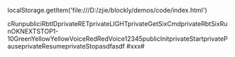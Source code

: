 localStorage.getItem('file:///D:/zjie/blockly/demos/code/index.html')

<xml xmlns="https://developers.google.com/blockly/xml"><block type="class" id="1]AMCJi$qg/DS@BRXM6f" x="62" y="-63"><field name="NAME">cRun</field><statement name="PROPERTY"><block type="class_property" id="J7Dj}EDLdGrR;jgq(h2s"><mutation items="5"></mutation><field name="TYPE">public</field><field name="item_key0">iRbtID</field><field name="TYPE">private</field><field name="item_key1">RET</field><field name="TYPE">private</field><field name="item_key2">LIGHT</field><field name="TYPE">private</field><field name="item_key3">GetSixCmd</field><field name="TYPE">private</field><field name="item_key4">RbtSixRun</field><value name="item_value1"><block type="create_obj" id="L5Sq-@:{eJwo:b/}mvJ}"><mutation items="3"></mutation><field name="item_key0">OK</field><field name="item_key1">NEXT</field><field name="item_key2">STOP</field><value name="item_value0"><block type="math_number" id="z7#pBGZ*wD/iN`b`.zvb"><field name="NUM">1</field></block></value><value name="item_value1"><block type="math_number" id="h|Jj[+/+UmzyL3@:8G#;"><field name="NUM">-1</field></block></value><value name="item_value2"><block type="math_number" id="MuRHSbPYxuqnU;Yq]{[1"><field name="NUM">0</field></block></value></block></value><value name="item_value2"><block type="create_obj" id="-a$s~vhi_6;4U+e1KX+9"><mutation items="5"></mutation><field name="item_key0">Green</field><field name="item_key1">Yellow</field><field name="item_key2">YellowVoice</field><field name="item_key3">Red</field><field name="item_key4">RedVoice</field><value name="item_value0"><block type="math_number" id="]_onuU.$0wwL1e_A~*#A"><field name="NUM">1</field></block></value><value name="item_value1"><block type="math_number" id="28wb9Ia%.5Yjk@7ooWRV"><field name="NUM">2</field></block></value><value name="item_value2"><block type="math_number" id="FYne`?3Thf9+$-m|plI;"><field name="NUM">3</field></block></value><value name="item_value3"><block type="math_number" id="GcQ`ZSWYy_K8`:F;FpR3"><field name="NUM">4</field></block></value><value name="item_value4"><block type="math_number" id="tU9utx6xGcTPNUT/F21/"><field name="NUM">5</field></block></value></block></value></block></statement><statement name="METHOD"><block type="class_method" id="/`^*Bk+1jd,Ut;^dh-(K"><mutation items="5"></mutation><field name="TYPE">public</field><field name="item_key0">Init</field><field name="TYPE">private</field><field name="item_key1">Start</field><field name="TYPE">private</field><field name="item_key2">Pause</field><field name="TYPE">private</field><field name="item_key3">Resume</field><field name="TYPE">private</field><field name="item_key4">Stop</field><comment pinned="false" h="80" w="160">asdfasdf&#10;#xxx#</comment></block></statement></block></xml>